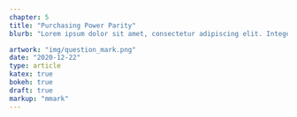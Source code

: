 ```yaml
---
chapter: 5
title: "Purchasing Power Parity"
blurb: "Lorem ipsum dolor sit amet, consectetur adipiscing elit. Integer odio neque, volutpat vel nunc ut."

artwork: "img/question_mark.png"
date: "2020-12-22"
type: article
katex: true
bokeh: true
draft: true
markup: "mmark"
---
```

